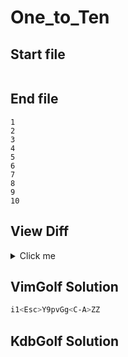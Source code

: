# One_to_Ten
## Start file
```

```
## End file
```
1
2
3
4
5
6
7
8
9
10
```
## View Diff
<details><summary>Click me</summary>

```
1c1,10
< 
---
> 1
> 2
> 3
> 4
> 5
> 6
> 7
> 8
> 9
> 10
```
</details>

## VimGolf Solution
```sh
i1<Esc>Y9pvGg<C-A>ZZ
```
## KdbGolf Solution
```q

```

